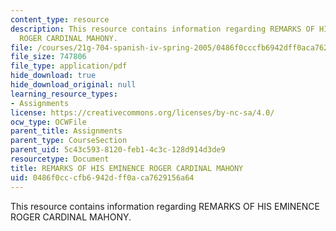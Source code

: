 ```yaml
---
content_type: resource
description: This resource contains information regarding REMARKS OF HIS EMINENCE
  ROGER CARDINAL MAHONY.
file: /courses/21g-704-spanish-iv-spring-2005/0486f0cccfb6942dff0aca7629156a64_MIT21G_704S05_mahony-cardi.pdf
file_size: 747806
file_type: application/pdf
hide_download: true
hide_download_original: null
learning_resource_types:
- Assignments
license: https://creativecommons.org/licenses/by-nc-sa/4.0/
ocw_type: OCWFile
parent_title: Assignments
parent_type: CourseSection
parent_uid: 5c43c593-8120-feb1-4c3c-128d914d3de9
resourcetype: Document
title: REMARKS OF HIS EMINENCE ROGER CARDINAL MAHONY
uid: 0486f0cc-cfb6-942d-ff0a-ca7629156a64
---
```

This resource contains information regarding REMARKS OF HIS EMINENCE ROGER CARDINAL MAHONY.